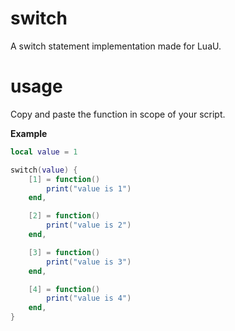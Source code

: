 # switch
A switch statement implementation made for LuaU.

# usage
Copy and paste the function in scope of your script.

**Example**
```lua
local value = 1

switch(value) {
    [1] = function()
        print("value is 1")
    end,

    [2] = function()
        print("value is 2")
    end,

    [3] = function()
        print("value is 3")
    end,

    [4] = function()
        print("value is 4")
    end,
}
```
